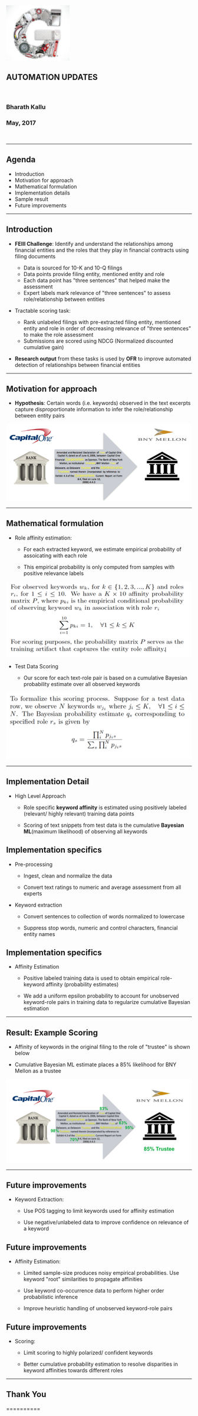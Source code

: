 <img src="images/grainger-logo1.png" height="150px"></img>

## AUTOMATION UPDATES

<br>

### Bharath Kallu
### May, 2017

<br>

---

## Agenda

* Introduction
* Motivation for approach
* Mathematical formulation
* Implementation details
* Sample result
* Future improvements

---

## Introduction 

* **FEIII Challenge**: Identify and understand the relationships among financial entities and the roles that they play in financial contracts using filing documents
  *  Data is sourced for 10-K and 10-Q filings
  *  Data points provide filing entity, mentioned entity and role
  *  Each data point has "three sentences" that helped make the assessment
  *  Expert labels mark relevance of "three sentences" to assess role/relationship between entities 


* Tractable scoring task:
  *  Rank unlabeled filings with pre-extracted filing entity, mentioned entity and role in order of decreasing relevance of "three sentences" to make the role assessment
  *  Submissions are scored using NDCG (Normalized discounted cumulative gain)
  

* **Research output** from these tasks is used by **OFR** to improve automated detection of relationships between financial entities

---
## Motivation for approach 

* **Hypothesis**: Certain words (i.e. keywords) observed in the text excerpts capture disproportionate information to infer the role/relationship between entity pairs

![image](images/img1.png)<!-- .element width="100%" -->

---

## Mathematical formulation 

* Role affinity estimation:

  * For each extracted keyword, we estimate empirical probability of assoicating with each role

  * This empirical probability is only computed from samples with positive relevance labels

![image](images/img2.png)<!-- .element width="70%" -->


* Test Data Scoring

  * Our score for each text-role pair is based on a cumulative Bayesian probability estimate over all observed keywords

![image](images/img3.png)<!-- .element width="80%" -->

---
## Implementation Detail

* High Level Approach

  * Role specific **keyword affinity** is estimated using positively labeled (relevant/ highly relevant) training data points

  * Scoring of text snippets from test data is the cumulative **Bayesian ML**(maximum likelihood) of observing all keywords


## Implementation specifics

* Pre-processing

  *  Ingest, clean and normalize the data

  *  Convert text ratings to numeric and average assessment from all experts

* Keyword extraction

  *  Convert sentences to collection of words normalized to lowercase

  *  Suppress stop words, numeric and control characters, financial entity names


## Implementation specifics

* Affinity Estimation

  *  Positive labeled training data is used to obtain empirical role-keyword affinity (probability estimates)

  *  We add a uniform epsilon probability to account for unobserved keyword-role pairs in training data to regularize cumulative Bayesian estimation 

---
## Result: Example Scoring

* Affinity of keywords in the original filing to the role of "trustee" is shown below

* Cumulative Bayesian ML estimate places a 85% likelihood for BNY Mellon as a trustee

![image](images/img4.png)<!-- .element width="90%" -->

---
## Future improvements

* Keyword Extraction: 

  * Use POS tagging to limit keywords used for affinity estimation

  * Use negative/unlabeled data to improve confidence on relevance of a keyword



## Future improvements

* Affinity Estimation:
  
  * Limited sample-size produces noisy empirical probabilities. Use keyword "root" similarities to propagate affinities
  
  * Use keyword co-occurrence data to perform higher order probabilistic inference
  
  * Improve heuristic handling of unobserved keyword-role pairs



## Future improvements

* Scoring:

  * Limit scoring to highly polarized/ confident keywords

  * Better cumulative probability estimation to resolve disparities in keyword affinities towards different roles
---

## Thank You
==========
